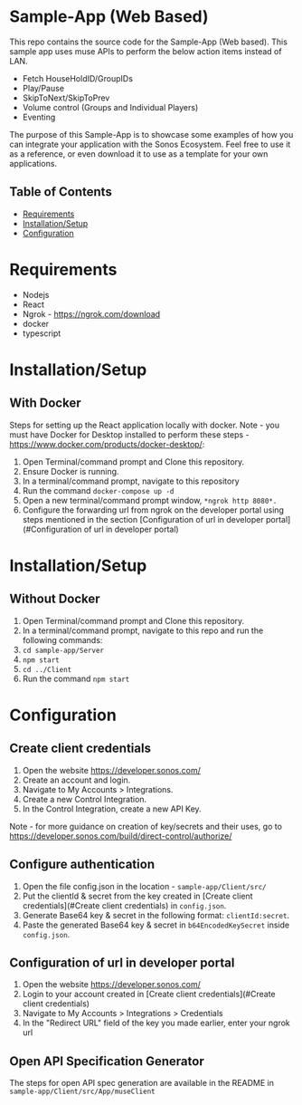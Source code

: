 # Sample-App (Web Based)

This repo contains the source code for the Sample-App (Web based). This sample app uses muse APIs to perform the below action items instead of LAN.

- Fetch HouseHoldID/GroupIDs
- Play/Pause 
- SkipToNext/SkipToPrev
- Volume control (Groups and Individual Players)
- Eventing

The purpose of this Sample-App is to showcase some examples of how you can integrate your application with the Sonos Ecosystem. Feel free to use it as a reference, or even
download it to use as a template for your own applications.


## Table of Contents

- [Requirements](#Requirements)
- [Installation/Setup](#Installation/Setup)
- [Configuration](#Configuration)

# Requirements

- Nodejs
- React
- Ngrok - https://ngrok.com/download
- docker
- typescript

# Installation/Setup
## With Docker

Steps for setting up the React application locally with docker. 
Note - you must have Docker for Desktop installed to perform these steps  - https://www.docker.com/products/docker-desktop/:

1. Open Terminal/command prompt and Clone this repository.
2. Ensure Docker is running.
3. In a terminal/command prompt, navigate to this repository
4. Run the command `docker-compose up -d`
5. Open a new terminal/command prompt window, `*ngrok http 8080*.`
6. Configure the forwarding url from ngrok on the developer portal using steps mentioned in the section [Configuration of url in developer portal](#Configuration of url in developer portal)

# Installation/Setup
## Without Docker
1. Open Terminal/command prompt and Clone this repository.
2. In a terminal/command prompt, navigate to this repo and run the following commands:
3. `cd sample-app/Server`
4. `npm start`
5. `cd ../Client`
6. Run the command `npm start`

# Configuration
## Create client credentials
1. Open the website https://developer.sonos.com/
2. Create an account and login.
3. Navigate to My Accounts > Integrations.
4. Create a new Control Integration. 
5. In the Control Integration, create a new API Key.

Note - for more guidance on creation of key/secrets and their uses, go to https://developer.sonos.com/build/direct-control/authorize/

## Configure authentication
1. Open the file config.json in the location - `sample-app/Client/src/`
2. Put the clientId & secret from the key created in [Create client credentials](#Create client credentials) in `config.json`.
3. Generate Base64 key & secret in the following format: `clientId:secret`.
4. Paste the generated Base64 key & secret in `b64EncodedKeySecret` inside `config.json`.

## Configuration of url in developer portal
1. Open the website https://developer.sonos.com/
2. Login to your account created in [Create client credentials](#Create client credentials)
3. Navigate to My Accounts > Integrations > Credentials
4. In the "Redirect URL" field of the key you made earlier, enter your ngrok url

## Open API Specification Generator
The steps for open API spec generation are available in the README in `sample-app/Client/src/App/museClient`


